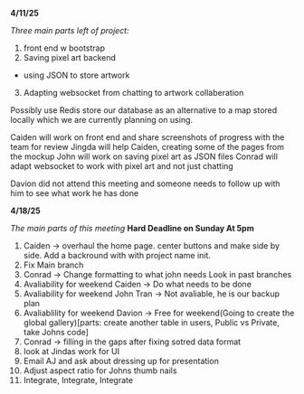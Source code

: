**4/11/25**

*Three main parts left of project:*
1) front end w bootstrap
2) Saving pixel art backend
 - using JSON to store artwork
3) Adapting websocket from chatting to artwork collaberation

Possibly use Redis store our database as an alternative to a map stored locally which we are currently planning on using. 

Caiden will work on front end and share screenshots of progress with the team for review
Jingda will help Caiden, creating some of the pages from the mockup
John will work on saving pixel art as JSON files 
Conrad will adapt websocket to work with pixel art and not just chatting

Davion did not attend this meeting and someone needs to follow up with him to see what work he has done

**4/18/25**

*The main parts of this meeting*
**Hard Deadline on Sunday At 5pm**
1) Caiden -> overhaul the home page. center buttons and make side by side. Add a backround with with project name init.
2) Fix Main branch
3) Conrad -> Change formatting to what john needs Look in past branches
4) Avaliability for weekend Caiden -> Do what needs to be done
5) Avaliability for weekend John Tran -> Not avaliable, he is our backup plan
6) Avaliablility for weekend Davion -> Free for weekend(Going to create the global gallery)[parts: create another table in users, Public vs Private, take Johns code]
7) Conrad -> filling in the gaps after fixing sotred data format
8) look at Jindas work for UI
9) Email AJ and ask about dressing up for presentation
10) Adjust aspect ratio for Johns thumb nails
12) Integrate, Integrate, Integrate
